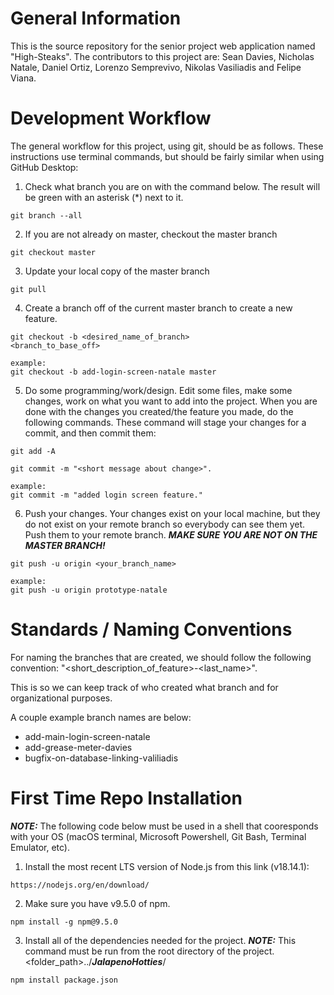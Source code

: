 # General Information
This is the source repository for the senior project web application named "High-Steaks". The contributors to this project are: Sean Davies, Nicholas Natale, Daniel Ortiz, Lorenzo Semprevivo, Nikolas Vasiliadis and Felipe Viana. 

# Development Workflow
The general workflow for this project, using git, should be as follows. These instructions use terminal commands, but should be fairly similar when using GitHub Desktop:

1. Check what branch you are on with the command below. The result will be green with an asterisk (*) next to it. 
```
git branch --all
```
2. If you are not already on master, checkout the master branch
```
git checkout master
```
3. Update your local copy of the master branch
```
git pull
```
4. Create a branch off of the current master branch to create a new feature. 
```
git checkout -b <desired_name_of_branch>
<branch_to_base_off>

example:
git checkout -b add-login-screen-natale master

```

5. Do some programming/work/design. Edit some files, make some changes, work on what you want to add into the project. When you are done with the changes you created/the feature you made, do the following commands. These command will stage your changes for a commit, and then commit them:
```
git add -A
```
```
git commit -m "<short message about change>".

example:
git commit -m "added login screen feature."
```
6. Push your changes. Your changes exist on your local machine, but they do not exist on your remote branch so everybody can see them yet. Push them to your remote branch. ***MAKE SURE YOU ARE NOT ON THE MASTER BRANCH!***  
```
git push -u origin <your_branch_name>

example:
git push -u origin prototype-natale
```

# Standards / Naming Conventions
For naming the branches that are created, we should follow the following convention: 
"<short_description_of_feature>-<last_name>".   

This is so we can keep track of who created what branch and for organizational purposes.   

A couple example branch names are below:
- add-main-login-screen-natale
- add-grease-meter-davies
- bugfix-on-database-linking-valiliadis


# First Time Repo Installation

***NOTE:*** The following code below must be used in a shell that cooresponds with your OS (macOS terminal, Microsoft Powershell, Git Bash, Terminal Emulator, etc).


1. Install the most recent LTS version of Node.js from this link (v18.14.1):
```
https://nodejs.org/en/download/
```

2. Make sure you have v9.5.0 of npm. 
```
npm install -g npm@9.5.0
```

3. Install all of the dependencies needed for the project. ***NOTE:*** This command must be run from the root directory of the project. <folder_path>../***JalapenoHotties***/
```
npm install package.json
```
